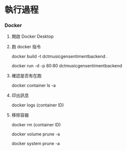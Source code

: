 # 執行過程
### Docker
1. 開啟 Docker Desktop

2. 跑 docker 指令

    docker build -t dctmusicgensentimentbackend . 
    
    docker run -d -p 80:80 dctmusicgensentimentbackend

3. 確認是否有在跑

    docker container ls -a

4. 印出訊息

    docker logs (container ID)

5. 移除容器

    docker rm (container ID)
    
    docker volume prune -a
    
    docker system prune -a
